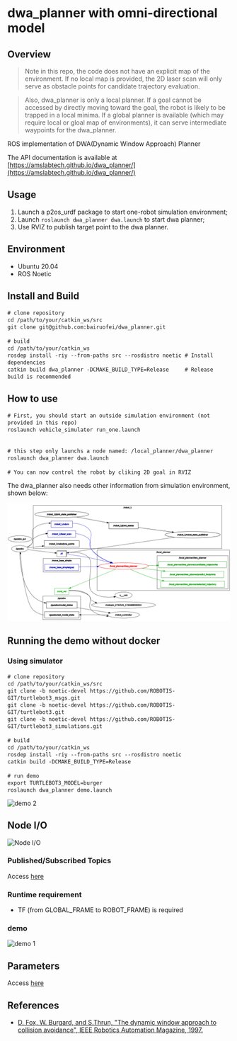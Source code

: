 # dwa_planner with omni-directional model


## Overview

> Note in this repo, the code does not have an explicit map of the environment. If no local map is provided, the 2D laser scan will only serve as obstacle points for candidate trajectory evaluation.

> Also, dwa_planner is only a local planner. If a goal cannot be accessed by directly moving toward the goal, the robot is likely to be trapped in a local minima. If a global planner is available (which may require local or gloal map of environments), it can serve intermediate waypoints for the dwa_planner.


ROS implementation of DWA(Dynamic Window Approach) Planner

The API documentation is available at [https://amslabtech.github.io/dwa_planner/](https://amslabtech.github.io/dwa_planner/)

## Usage
1. Launch a p2os_urdf package to start one-robot simulation environment;
2. Launch `roslaunch dwa_planner dwa.launch` to start dwa planner;
3. Use RVIZ to publish target point to the dwa planner.


## Environment
- Ubuntu 20.04
- ROS Noetic

## Install and Build
```
# clone repository
cd /path/to/your/catkin_ws/src
git clone git@github.com:bairuofei/dwa_planner.git

# build
cd /path/to/your/catkin_ws
rosdep install -riy --from-paths src --rosdistro noetic # Install dependencies
catkin build dwa_planner -DCMAKE_BUILD_TYPE=Release     # Release build is recommended
```

## How to use
```
# First, you should start an outside simulation environment (not provided in this repo)
roslaunch vehicle_simulator run_one.launch


# this step only launchs a node named: /local_planner/dwa_planner
roslaunch dwa_planner dwa.launch

# You can now control the robot by cliking 2D goal in RVIZ
```
The dwa_planner also needs other information from simulation environment, shown below:

![demo 1](docs/images/dwa_node_graph.png)


## Running the demo without docker
### Using simulator
```
# clone repository
cd /path/to/your/catkin_ws/src
git clone -b noetic-devel https://github.com/ROBOTIS-GIT/turtlebot3_msgs.git
git clone -b noetic-devel https://github.com/ROBOTIS-GIT/turtlebot3.git
git clone -b noetic-devel https://github.com/ROBOTIS-GIT/turtlebot3_simulations.git

# build
cd /path/to/your/catkin_ws
rosdep install -riy --from-paths src --rosdistro noetic
catkin build -DCMAKE_BUILD_TYPE=Release

# run demo
export TURTLEBOT3_MODEL=burger
roslaunch dwa_planner demo.launch
```
![demo 2](docs/images/dwa_planner_demo_2.gif)

## Node I/O
![Node I/O](docs/images/dwa_planner_io.png)

### Published/Subscribed Topics
Access [here](docs/Topics.md)

### Runtime requirement
- TF (from GLOBAL_FRAME to ROBOT_FRAME) is required

### demo

![demo 1](docs/images/dwa_planner_demo_1.gif)

## Parameters
Access [here](docs/Parameters.md)

## References
- [D. Fox,  W. Burgard, and S.Thrun, "The dynamic window approach to collision avoidance", IEEE Robotics Automation Magazine, 1997.](https://ieeexplore.ieee.org/abstract/document/580977)
